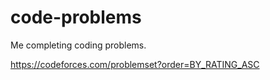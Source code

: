 # code-problems
Me completing coding problems.

https://codeforces.com/problemset?order=BY_RATING_ASC
